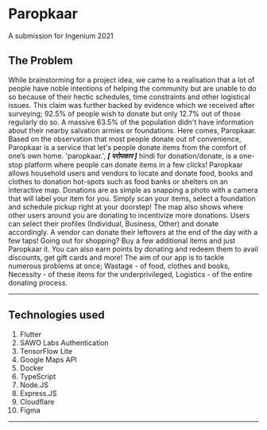 # Paropkaar
A submission for Ingenium 2021


## **The Problem**

While brainstorming for a project idea, we came to a realisation that a lot of people have noble intentions of helping the community but are unable to do so because of their hectic schedules, time constraints and other logistical issues. This claim was further backed by evidence which we received after surveying; 92.5% of people wish to donate but only 12.7% out of those regularly do so. A massive 63.5% of the population didn't have information about their nearby salvation armies or foundations.
Here comes, Paropkaar. Based on the observation that most people donate out of convenience, Paropkaar is a service that let's people donate items from the comfort of one’s own home. 'paropkaar.', **_[ परोपकार ]_** hindi for donation/donate, is a one-stop platform where people can donate items in a few clicks! Paropkaar allows household users and vendors to locate and donate food, books and clothes to donation hot-spots such as food banks or shelters on an interactive map. Donations are as simple as snapping a photo with a camera that will label your item for you. Simply scan your items, select a foundation and schedule pickup right at your doorstep! The map also shows where other users around you are donating to incentivize more donations. Users can select their profiles (Individual, Business, Other) and donate accordingly. A vendor can donate their leftovers at the end of the day with a few taps! Going out for shopping? Buy a few additional items and just Paropkaar it.
You can also earn points by donating and redeem them to avail discounts, get gift cards and more! The aim of our app is to tackle numerous problems at once; Wastage - of food, clothes and books, Necessity - of these items for the underprivileged, Logistics - of the entire donating process.

---

## Technologies used

1. Flutter
1. SAWO Labs Authentication
1. TensorFlow Lite
1. Google Maps API
1. Docker
1. TypeScript
1. Node.JS
1. Express.JS
1. Cloudflare
1. Figma

---
